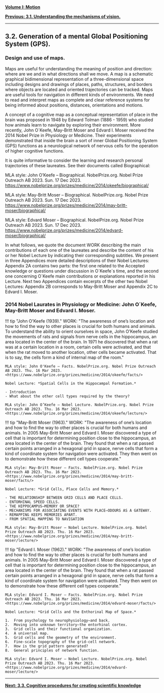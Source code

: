 
[**Volume I: Motion**](./volume-I.md)

[**Previous: 3.1.  Understanding the mechanisms of vision.**](./vol-I-chap-3-sect-1.md) 

***

## 3.2.  Generation of a mental Global Positioning System (GPS).

### Design and use of maps.

Maps are useful for understanding the meaning of position and direction: where are we and in what directions shall we move. A map is a schematic graphical bidimensional representation of a three-dimensional space including designs and drawings of places, paths, structures, and borders where objects are located and oriented trajectories can be tracked. Maps are useful tools for navigation in different kinds of environments. We need to read and interpret maps as complete and clear reference systems for being informed about positions, distances, orientations and motions.
 
A concept of a cognitive map as a conceptual representation of place in the brain was proposed in 1948 by Edward Tolman (1886 - 1959) who studied how animals learn to navigate by exploring their environment. More recently, John O´Keefe, May-Britt Moser and Edvard I. Moser received the 2014 Nobel Prize in Physiology or Medicine. Their experiments demonstrated that inside the brain a sort of inner Global Positioning System (GPS) functions as a neurological network of nervous cells for the operation of higher cognitive functions. 

It is quite informative to consider the learning and research personal trajectories of these laureates. See their documents called Biographical:

MLA style: John O’Keefe – Biographical. NobelPrize.org. Nobel Prize Outreach AB 2023. Sun. 17 Dec 2023. https://www.nobelprize.org/prizes/medicine/2014/okeefe/biographical/

MLA style: May-Britt Moser – Biographical. NobelPrize.org. Nobel Prize Outreach AB 2023. Sun. 17 Dec 2023. https://www.nobelprize.org/prizes/medicine/2014/may-britt-moser/biographical/

MLA style: Edvard Moser – Biographical. NobelPrize.org. Nobel Prize Outreach AB 2023. Sun. 17 Dec 2023. <https://www.nobelprize.org/prizes/medicine/2014/edvard-moser/biographical/>

In what follows, we quote the document WORK describing the main contributions of each one of the laureates and describe the content of his or her Nobel Lecture by indicating their corresponding subtitles. We present in three Appendices more detailed descriptions of their Nobel Lectures: Appendix 2A contains two parts: the first one related to the Accepted knowledge or questions under discussion in O´Keefe´s time, and the second one concerning O´Keefe main contributions or explanations reported in his Lecture. Next two Appendices contain excerpts of the other two Nobel Lectures: Appendix 2B corresponds to May-Britt Moser and Appendix 2C to Edvard I. Moser.

### 2014 Nobel Laurates in Physiology or Medicine: John O´Keefe, May-Britt Moser and Edvard I. Moser.

!!! tip "John O'Keefe (1939)."
	WORK: "The awareness of one’s location and how to find the way to other places is crucial for both humans and animals. To understand the ability to orient ourselves in space, John O’Keefe studied the movements of rats and signals from nerve cells in the hippocampus, an area located in the center of the brain. In 1971 he discovered that when a rat was at a certain location in a room, certain cells were activated, and that when the rat moved to another location, other cells became activated. That is to say, the cells form a kind of internal map of the room."

	MLA style: John O'Keefe – Facts. NobelPrize.org. Nobel Prize Outreach AB 2023. Thu. 16 Mar 2023. <https://www.nobelprize.org/prizes/medicine/2014/okeefe/facts/>

	Nobel Lecture: *Spatial Cells in the Hippocampal Formation.*

	- Introduction
	- What about the other cell types required by the theory?

	MLA style: John O’Keefe – Nobel Lecture. NobelPrize.org. Nobel Prize Outreach AB 2023. Thu. 16 Mar 2023. <https://www.nobelprize.org/prizes/medicine/2014/okeefe/lecture/>

!!! tip "May-Britt Moser (1963)."
	WORK: "The awareness of one’s location and how to find the way to other places is crucial for both humans and animals. In 2005 May-Britt Moser and Edvard I. Moser discovered a type of cell that is important for determining position close to the hippocampus, an area located in the center of the brain. They found that when a rat passed certain points arranged in a hexagonal grid in space, nerve cells that form a kind of coordinate system for navigation were activated. They then went on to demonstrate how these different cell types cooperate."

	MLA style: May-Britt Moser – Facts. NobelPrize.org. Nobel Prize Outreach AB 2023. Thu. 16 Mar 2023. <https://www.nobelprize.org/prizes/medicine/2014/may-britt-moser/facts/>

	Nobel Lecture: *Grid Cells, Place Cells and Memory.*

	- THE RELATIONSHIP BETWEEN GRID CELLS AND PLACE CELLS.
	- ENTORHINAL SPEED CELLS.
	- THE HIPPOCAMPUS—MEMORY OR SPACE?
	- MECHANISMS FOR ASSOCIATING EVENTS WITH PLACE—ODOURS AS A GATEWAY.
	- REMAPPING KEEPS MEMORIES APART.
	- FROM SPATIAL MAPPING TO NAVIGATION

	MLA style: May-Britt Moser – Nobel Lecture. NobelPrize.org. Nobel Prize Outreach AB 2023. Thu. 16 Mar 2023. <https://www.nobelprize.org/prizes/medicine/2014/may-britt-moser/lecture/>

!!! tip "Edvard I. Moser (1962)."
	WORK: "The awareness of one’s location and how to find the way to other places is crucial for both humans and animals. In 2005 May-Britt Moser and Edvard I. Moser discovered a type of cell that is important for determining position close to the hippocampus, an area located in the center of the brain. They found that when a rat passed certain points arranged in a hexagonal grid in space, nerve cells that form a kind of coordinate system for navigation were activated. They then went on to demonstrate how these different cell types cooperate."

	MLA style: Edvard I. Moser – Facts. NobelPrize.org. Nobel Prize Outreach AB 2023. Thu. 16 Mar 2023. <https://www.nobelprize.org/prizes/medicine/2014/edvard-moser/facts/>

	Nobel Lecture: *Grid Cells and the Enthorinal Map of Space.*

	1.	From psychology to neurophysiology—and back.
	2.	Moving into unknown territory—the entorhinal cortex.
	3.	Grid cells and their functional organization.
	4.	A universal map.
	5.	Grid cells and the geometry of the environment.
	6.	Fine-scale topography of the grid-cell network.
	7.	How is the grid pattern generated?
	8.	General principles of network function.

	MLA style: Edvard I. Moser – Nobel Lecture. NobelPrize.org. Nobel Prize Outreach AB 2023. Thu. 16 Mar 2023. <https://www.nobelprize.org/prizes/medicine/2014/edvard-moser/lecture/>

***

[**Next: 3.3.  Cognitive procedures for creating scientific knowledge**](./vol-I-chap-3-sect-3.md)

